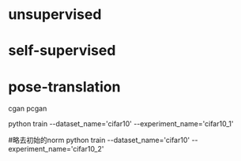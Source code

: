 # unsupervised

# self-supervised

# pose-translation

cgan
pcgan


python train --dataset_name='cifar10' --experiment_name='cifar10_1' 

#略去初始的norm
python train --dataset_name='cifar10' --experiment_name='cifar10_2' 

